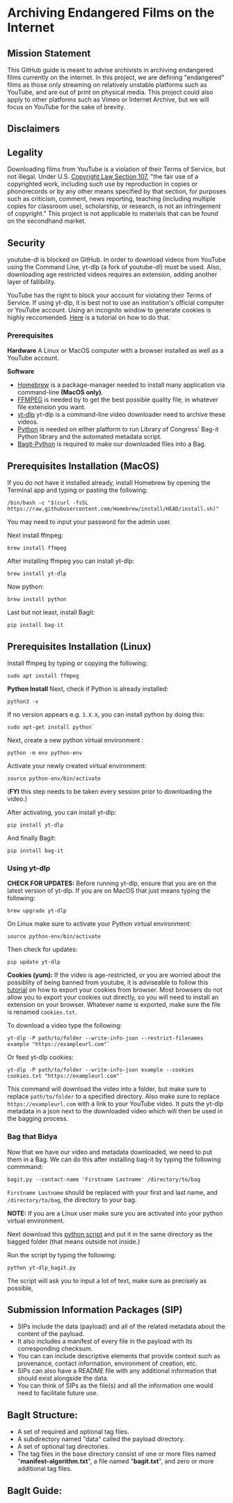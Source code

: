 # Archiving Endangered Films on the Internet

## Mission Statement
This GitHub guide is meant to advise archivists in archiving endangered films currently on the internet. In this project, we are defining "endangered" films as those only streaming on relatively unstable platforms such as YouTube, and are out of print on physical media. This project could also apply to other platforms such as Vimeo or Internet Archive, but we will focus on YouTube for the sake of brevity.

## Disclaimers

## Legality
Downloading films from YouTube is a violation of their Terms of Service, but not illegal. Under U.S. [Copyright Law Section 107](https://www.law.cornell.edu/uscode/text/17/107), "the fair use of a copyrighted work, including such use by reproduction in copies or phonorecords or by any other means specified by that section, for purposes such as criticism, comment, news reporting, teaching (including multiple copies for classroom use), scholarship, or research, is not an infringement of copyright." This project is not applicable to materials that can be found on the secondhand market.

## Security
youtube-dl is blocked on GitHub. In order to download videos from YouTube using the Command Line, yt-dlp (a fork of youtube-dl) must be used. Also, downloading age restricted videos requires an extension, adding another layer of fallibility.

YouTube has the right to block your account for violating their Terms of Service. If using yt-dlp, it is best not to use an institution's official computer or YouTube account. Using an incognito window to generate cookies is highly reccomended. [Here](https://github.com/yt-dlp/yt-dlp/wiki/Extractors#po-token-guide) is a tutorial on how to do that.

### Prerequisites
**Hardware**
A Linux or MacOS computer with a browser installed as well as a YouTube account.

**Software**
* [Homebrew](https://brew.sh/) is a package-manager needed to install many application via command-line **(MacOS only)**.
* [FFMPEG](https://ffmpeg.org/download.html) is needed by to get the best possible quality file, in whatever file extension you want. 
* [yt-dlp](https://github.com/yt-dlp/yt-dlp) yt-dlp is a command-line video downloader need to archive these videos. 
* [Python](https://www.python.org/) is needed on either platform to run Library of Congress' Bag-it Python library and the automated metadata script.
* [Bagit-Python](https://github.com/LibraryOfCongress/bagit-python) is required to make our downloaded files into a Bag.


## Prerequisites Installation (MacOS)
If you do not have it installed already, install Homebrew by opening the Terminal app and typing or pasting the following:

```
/bin/bash -c "$(curl -fsSL https://raw.githubusercontent.com/Homebrew/install/HEAD/install.sh)"
```

You may need to input your password for the admin user.

Next install ffmpeg:
```
brew install ffmpeg
```

After installing ffmpeg you can install yt-dlp:
```
brew install yt-dlp
```

Now python:
```
brew install python
```

Last but not least, install Bagit:
```
pip install bag-it
```
## Prerequisites Installation (Linux)

Install ffmpeg by typing or copying the following:
```
sudo apt install ffmpeg
```
**Python Install**
Next, check if Python is already installed:
```
python3 -v
```
If no version appears e.g. `3.X.X`, you can install python by doing this:
```
sudo apt-get install python`
```
Next, create a new python virtual environment :
```
python -m env python-env
```

Activate your newly created virtual environment:
```
source python-env/bin/activate
```
(**FYI** this step needs to be taken every session prior to downloading the video.)

After activating, you can install yt-dlp:
```
pip install yt-dlp
```
And finally Bagit:

```
pip install bag-it
```

### Using yt-dlp
**CHECK FOR UPDATES:**
Before running yt-dlp, ensure that you are on the latest version of yt-dlp. If you are on MacOS that just means typing the following:
```
brew upgrade yt-dlp
```
On Linux make sure to activate your Python virtual environment:
```
source python-env/bin/activate
```
Then check for updates:
```
pip update yt-dlp
```
**Cookies (yum):**
If the video is age-restricted, or you are worried about the possiblity of being banned from youtube, it is adviseable to follow this [tutorial](https://github.com/yt-dlp/yt-dlp/wiki/Extractors) on how to export your cookies from browser. Most browsers do not allow you to export your cookies out directly, so you will need to install an extension on your browser. Whatever name is exported, make sure the file is renamed `cookies.txt`.

To download a video type the following:
```
yt-dlp -P path/to/folder --write-info-json --restrict-filenames example "https://exampleurl.com"`
```
Or feed yt-dlp cookies:
```
yt-dlp -P path/to/folder --write-info-json example --cookies cookies.txt "https://exampleurl.com"`
```
This command will download the video into a folder, but make sure to replace `path/to/folder` to a specified directory. Also make sure to replace `https://exampleurl.com` with a link to your YouTube video. It puts the yt-dlp metadata in a json next to the downloaded video which will then be used in the bagging process. 

### Bag that Bidya

Now that we have our video and metadata downloaded, we need to put them in a Bag. We can do this after installing bag-it by typing the following commmand:
```
bagit.py --contact-name 'Firstname Lastname' /directory/to/bag
```

`Firstname Lastname` should be replaced with your first and last name, and `/directory/to/bag`, the directory to your bag.

**NOTE:** If you are a Linux user make sure you are activated into your python virtual environment.

Next download this [python script](https://github.com/miapmiapmiap/Preserving-Endangered-Media-Guide/blob/main/yt-dlp_bagit.py) and put it in the same directory as the bagged folder (that means outside not inside.)

Run the script by typing the following:
```
python yt-dlp_bagit.py
```

The script will ask you to input a lot of text, make sure as precisely as possible,


## Submission Information Packages (SIP)
* SIPs include the data (payload) and all of the related metadata about the content of the payload.
* It also includes a manifest of every file in the payload with its corresponding checksum.
* You can can include descriptive elements that provide context such as provenance, contact information, environment of creation, etc.
* SIPs can also have a README file with any additional information that should exist alongside the data.
* You can think of SIPs as the file(s) and all the information one would need to facilitate future use.

## BagIt Structure:
* A set of required and optional tag files.
* A subdirectory named "data" called the payload directory.
* A set of optional tag directories.
* The tag files in the base directory consist of one or more files named "**manifest-algorithm.txt**", a file named "**bagit.txt**", and zero or more additional tag files.

## BagIt Guide:


